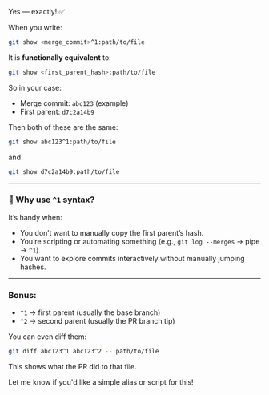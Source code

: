 Yes — exactly! ✅

When you write:

```bash
git show <merge_commit>^1:path/to/file
```

It is **functionally equivalent** to:

```bash
git show <first_parent_hash>:path/to/file
```

So in your case:

* Merge commit: `abc123` (example)
* First parent: `d7c2a14b9`

Then both of these are the same:

```bash
git show abc123^1:path/to/file
```

and

```bash
git show d7c2a14b9:path/to/file
```

---

### 🔁 Why use `^1` syntax?

It’s handy when:

* You don’t want to manually copy the first parent’s hash.
* You’re scripting or automating something (e.g., `git log --merges` → pipe → `^1`).
* You want to explore commits interactively without manually jumping hashes.

---

### Bonus:

* `^1` → first parent (usually the base branch)
* `^2` → second parent (usually the PR branch tip)

You can even diff them:

```bash
git diff abc123^1 abc123^2 -- path/to/file
```

This shows what the PR did to that file.

Let me know if you'd like a simple alias or script for this!
